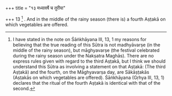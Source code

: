 +++
title = "१३ मध्यावर्षे च तुरीया"

+++
13 [^10] . And in the middle of the rainy season (there is) a fourth Aṣṭakā on which vegetables are offered.


[^10]:  I have stated in the note on Śāṅkhāyana III, 13, 1 my reasons for believing that the true reading of this Sūtra is not madhyāvarṣe (in the middle of the rainy season), but māghyavarṣe (the festival celebrated during the rainy season under the Nakṣatra Maghās). There are no express rules given with regard to the third Aṣṭakā, but I think we should understand this Sūtra as involving a statement on that Aṣṭakā: (The third Aṣṭakā) and the fourth, on the Māghyavarṣa day, are Sākāṣṭakās (Aṣṭakās on which vegetables are offered). Śāṅkhāyana (Gṛhya III, 13, 1) declares that the ritual of the fourth Aṣṭakā is identical with that of the second.

